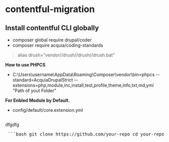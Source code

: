 # contentful-migration

**Install contentful CLI globally**
- 

- composer global require drupal/coder
- composer require acquia/coding-standards

 > alias drush="vendor//drush//drush//drush.bat"


**How to use PHPCS**
- C:\Users\username\AppData\Roaming\Composer\vendor\bin>phpcs --standard=AcquiaDrupalStrict --extensions=php,module,inc,install,test,profile,theme,info,txt,md,yml "Path of yout Folder"


**For Enbled Module by Default.**
- config/default/core.extension.yml


##
dfgdfg


<pre> ```bash git clone https://github.com/your-repo cd your-repo npm install ``` </pre>
